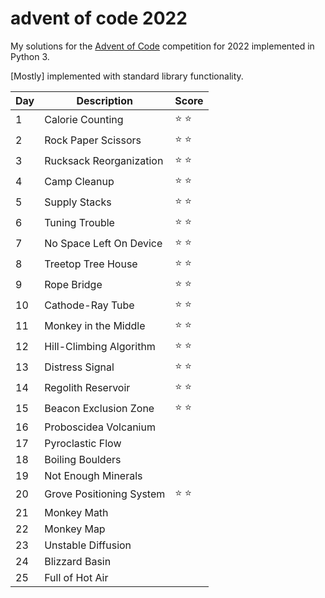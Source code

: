 # advent of code 2022

My solutions for the [Advent of Code](https://adventofcode.com/) competition for 2022 implemented in Python 3.

[Mostly] implemented with standard library functionality.

| Day | Description | Score         |
| --- | ----------- |---------------| 
|  1  | Calorie Counting | :star: :star: |
|  2  | Rock Paper Scissors | :star: :star: |
|  3  | Rucksack Reorganization | :star: :star: |
|  4  | Camp Cleanup | :star: :star: |
|  5  | Supply Stacks | :star: :star: |
|  6  | Tuning Trouble | :star: :star: |
|  7  | No Space Left On Device | :star: :star: |
|  8  | Treetop Tree House | :star: :star: |
|  9  | Rope Bridge | :star: :star: |
| 10  | Cathode-Ray Tube | :star: :star: |
| 11  | Monkey in the Middle | :star: :star: |
| 12  | Hill-Climbing Algorithm | :star: :star: |
| 13  | Distress Signal | :star: :star: |
| 14  | Regolith Reservoir | :star: :star: |
| 15  | Beacon Exclusion Zone | :star: :star: |
| 16  | Proboscidea Volcanium |               |
| 17  | Pyroclastic Flow |               |
| 18  | Boiling Boulders |               |
| 19  | Not Enough Minerals |               |
| 20  | Grove Positioning System | :star: :star: |
| 21  | Monkey Math |               |
| 22  | Monkey Map |               |
| 23  | Unstable Diffusion |               |
| 24  | Blizzard Basin |               |
| 25  | Full of Hot Air |               |

